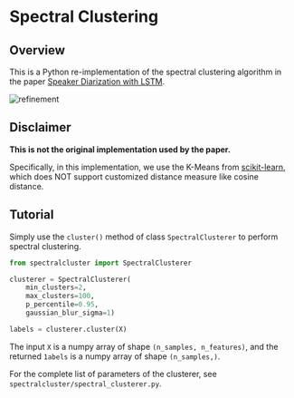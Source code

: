 # Spectral Clustering

## Overview

This is a Python re-implementation of the spectral clustering algorithm in the
paper [Speaker Diarization with LSTM](https://google.github.io/speaker-id/publications/LstmDiarization/).

![refinement](https://raw.githubusercontent.com/wq2012/SpectralCluster/master/resources/refinement.png)

## Disclaimer

**This is not the original implementation used by the paper.**

Specifically, in this implementation, we use the K-Means from
[scikit-learn](https://scikit-learn.org/stable/modules/generated/sklearn.cluster.KMeans.html),
which does NOT support customized distance measure like cosine distance.

## Tutorial

Simply use the `cluster()` method of class `SpectralClusterer` to perform
spectral clustering.

```python
from spectralcluster import SpectralClusterer

clusterer = SpectralClusterer(
    min_clusters=2,
    max_clusters=100,
    p_percentile=0.95,
    gaussian_blur_sigma=1)

labels = clusterer.cluster(X)
```

The input `X` is a numpy array of shape `(n_samples, n_features)`,
and the returned `1abels` is a numpy array of shape `(n_samples,)`.

For the complete list of parameters of the clusterer, see
`spectralcluster/spectral_clusterer.py`.